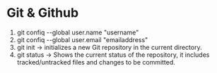 # Git & Github

1. git confiq --global user.name "username"
2. git confiq --global user.email "emailaddress"
3. git init -> initializes a new Git repository in the current directory.
4. git status -> Shows the current status of the repository, it includes tracked/untracked files and changes to be committed.
